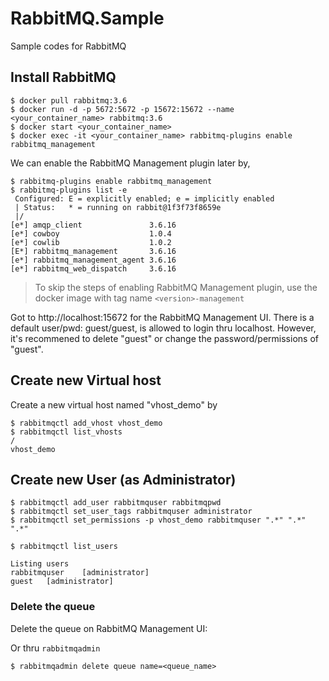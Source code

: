 # RabbitMQ.Sample

Sample codes for RabbitMQ

## Install RabbitMQ

```
$ docker pull rabbitmq:3.6
$ docker run -d -p 5672:5672 -p 15672:15672 --name <your_container_name> rabbitmq:3.6
$ docker start <your_container_name>
$ docker exec -it <your_container_name> rabbitmq-plugins enable rabbitmq_management
```

We can enable the RabbitMQ Management plugin later by,

```
$ rabbitmq-plugins enable rabbitmq_management
$ rabbitmq-plugins list -e
 Configured: E = explicitly enabled; e = implicitly enabled
 | Status:   * = running on rabbit@1f3f73f8659e
 |/
[e*] amqp_client               3.6.16
[e*] cowboy                    1.0.4
[e*] cowlib                    1.0.2
[E*] rabbitmq_management       3.6.16
[e*] rabbitmq_management_agent 3.6.16
[e*] rabbitmq_web_dispatch     3.6.16
```


> To skip the steps of enabling RabbitMQ Management plugin, use the docker image with tag name `<version>-management` 

Got to http://localhost:15672 for the RabbitMQ Management UI.
There is a default user/pwd: guest/guest, is allowed to login thru localhost.
However, it's recommened to delete "guest" or change the password/permissions of "guest".




## Create new Virtual host


Create a new virtual host named "vhost_demo" by

```
$ rabbitmqctl add_vhost vhost_demo
$ rabbitmqctl list_vhosts
/
vhost_demo
```


## Create new User (as Administrator)


```
$ rabbitmqctl add_user rabbitmquser rabbitmqpwd
$ rabbitmqctl set_user_tags rabbitmquser administrator
$ rabbitmqctl set_permissions -p vhost_demo rabbitmquser ".*" ".*" ".*"

$ rabbitmqctl list_users

Listing users
rabbitmquser    [administrator]
guest   [administrator]
```



### Delete the queue 


Delete the queue on RabbitMQ Management UI:




Or thru `rabbitmqadmin`

```
$ rabbitmqadmin delete queue name=<queue_name>
```